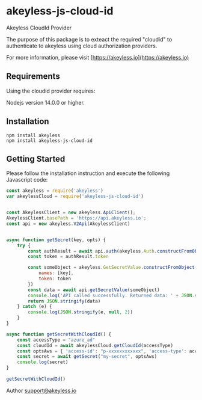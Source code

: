 # akeyless-js-cloud-id

Akeyless CloudId Provider

The purpose of this package is to exteact the required "cloudid" to authenticate to akeyless using cloud authorization providers.

For more information, please visit [https://akeyless.io](https://akeyless.io)


## Requirements
Using the cloudid provider requires:

Nodejs version 14.0.0 or higher.

## Installation
```
npm install akeyless
npm install akeyless-js-cloud-id
```

## Getting Started
Please follow the installation instruction and execute the following Javascript code:

```js
const akeyless = require('akeyless')
var akeylessCloud = require('akeyless-js-cloud-id')


const AkeylessClient = new akeyless.ApiClient();
AkeylessClient.basePath = 'https://api.akeyless.io';
const api = new akeyless.V2Api(AkeylessClient)


async function getSecret(key, opts) {
    try {
        const authResult = await api.auth(akeyless.Auth.constructFromObject(opts))
        const token = authResult.token

        const someObject = akeyless.GetSecretValue.constructFromObject({
            names: [key],
            token: token
        })
        const data = await api.getSecretValue(someObject)
        console.log('API called successfully. Returned data: ' + JSON.stringify(data))
        return JSON.stringify(data)
    } catch (e) {
        console.log(JSON.stringify(e, null, 2))
    }
}

async function getSecretWithCloudId() {
    const accessType = "azure_ad"
    const cloudId = await akeylessCloud.getCloudId(accessType)
    const optsAws = { 'access-id': "p-xxxxxxxxxxxx", 'access-type': accessType, 'cloud-id': cloudId }
    const secret = await getSecret("my-secret", optsAws)    
    console.log(secret)
}
    
getSecretWithCloudId()

```

Author
support@akeyless.io